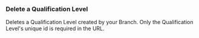 ### Delete a Qualification Level
Deletes a Qualification Level created by your Branch. Only the Qualification Level's unique id is required in the URL.
